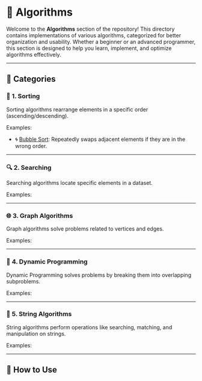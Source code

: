 # 📂 Algorithms

Welcome to the **Algorithms** section of the repository! This directory contains implementations of various algorithms, categorized for better organization and usability. Whether a beginner or an advanced programmer, this section is designed to help you learn, implement, and optimize algorithms effectively.

---

## 🚀 Categories

### 📑 **1. Sorting**

Sorting algorithms rearrange elements in a specific order (ascending/descending).

Examples:

- 🌀 [Bubble Sort](https://github.com/akshaykumar-gunari/ak-codelab/tree/master/Algorithms/Sorting/bubble_sort.py): Repeatedly swaps adjacent elements if they are in the wrong order.

---

### 🔍 **2. Searching**

Searching algorithms locate specific elements in a dataset.

Examples:

---

### 🌐 **3. Graph Algorithms**

Graph algorithms solve problems related to vertices and edges.

Examples:

---

### 🧮 **4. Dynamic Programming**

Dynamic Programming solves problems by breaking them into overlapping subproblems.

Examples:

---

### 🔡 **5. String Algorithms**

String algorithms perform operations like searching, matching, and manipulation on strings.

Examples:

---

## 📜 How to Use


